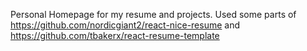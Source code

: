 Personal Homepage for my resume and projects. Used some parts of https://github.com/nordicgiant2/react-nice-resume and https://github.com/tbakerx/react-resume-template